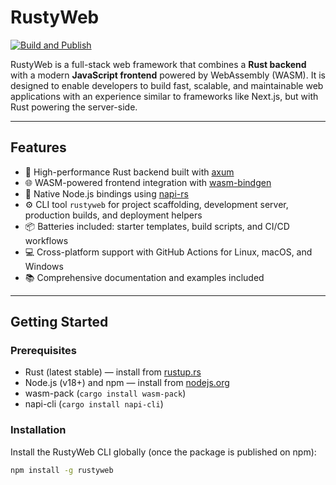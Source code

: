 # RustyWeb

[![Build and Publish](https://github.com/nia-cloud-official/rustyweb-official/actions/workflows/main.yml/badge.svg)](https://github.com/nia-cloud-official/rustyweb-official/actions/workflows/main.yml)

RustyWeb is a full-stack web framework that combines a **Rust backend** with a modern **JavaScript frontend** powered by WebAssembly (WASM). It is designed to enable developers to build fast, scalable, and maintainable web applications with an experience similar to frameworks like Next.js, but with Rust powering the server-side.

---

## Features

- 🚀 High-performance Rust backend built with [axum](https://docs.rs/axum)
- 🌐 WASM-powered frontend integration with [wasm-bindgen](https://rustwasm.github.io/wasm-bindgen/)
- 🔗 Native Node.js bindings using [napi-rs](https://napi.rs/)
- ⚙️ CLI tool `rustyweb` for project scaffolding, development server, production builds, and deployment helpers
- 📦 Batteries included: starter templates, build scripts, and CI/CD workflows
- 💻 Cross-platform support with GitHub Actions for Linux, macOS, and Windows
- 📚 Comprehensive documentation and examples included

---

## Getting Started

### Prerequisites

- Rust (latest stable) — install from [rustup.rs](https://rustup.rs)
- Node.js (v18+) and npm — install from [nodejs.org](https://nodejs.org)
- wasm-pack (`cargo install wasm-pack`)
- napi-cli (`cargo install napi-cli`)

### Installation

Install the RustyWeb CLI globally (once the package is published on npm):

```bash
npm install -g rustyweb
